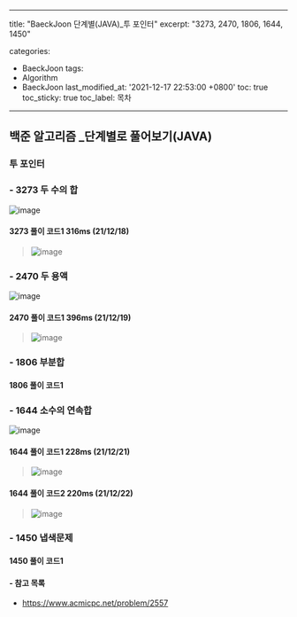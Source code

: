 ﻿---
 
title: "BaeckJoon 단계별(JAVA)_투 포인터" 
excerpt: "3273, 2470, 1806, 1644, 1450"
 
categories:  
 - BaeckJoon 
tags: 
 - Algorithm
 - BaeckJoon 
last_modified_at: '2021-12-17 22:53:00 +0800'
toc: true
toc_sticky: true
toc_label: 목차
---
## 백준 알고리즘 _단계별로 풀어보기(JAVA)
### 투 포인터
### - 3273 두 수의 합
![image](https://user-images.githubusercontent.com/66898243/146644941-bc1894ee-83f4-459a-980b-fd9a7e9883ec.png)

#### 3273 풀이 코드1 316ms (21/12/18)
>  ![image](https://user-images.githubusercontent.com/66898243/146645019-061be3e8-3d0b-4101-9656-17ca5b2c2335.png)

### - 2470 두 용액
![image](https://user-images.githubusercontent.com/66898243/146678521-96a32c97-5e72-4c88-a3a7-e9a62c83a50c.png)

#### 2470 풀이 코드1  396ms (21/12/19)
>  ![image](https://user-images.githubusercontent.com/66898243/146678531-d46671a7-32e5-4836-8ff2-ce557c8abe8c.png)

### - 1806 부분합

#### 1806 풀이 코드1
>

### - 1644 소수의 연속합
![image](https://user-images.githubusercontent.com/66898243/146936704-6314ce24-8f09-43fc-8c53-8f54cd561510.png)

#### 1644 풀이 코드1 228ms (21/12/21)
>  ![image](https://user-images.githubusercontent.com/66898243/146939423-ce8d116b-fa04-4712-a676-31005c7b8e35.png)

#### 1644 풀이 코드2 220ms (21/12/22)
>  ![image](https://user-images.githubusercontent.com/66898243/147112147-ac315dcd-ede3-4d4a-9929-ec8a0a57bf1e.png)

### - 1450 냅색문제

#### 1450 풀이 코드1
>

#### - 참고 목록
- https://www.acmicpc.net/problem/2557
